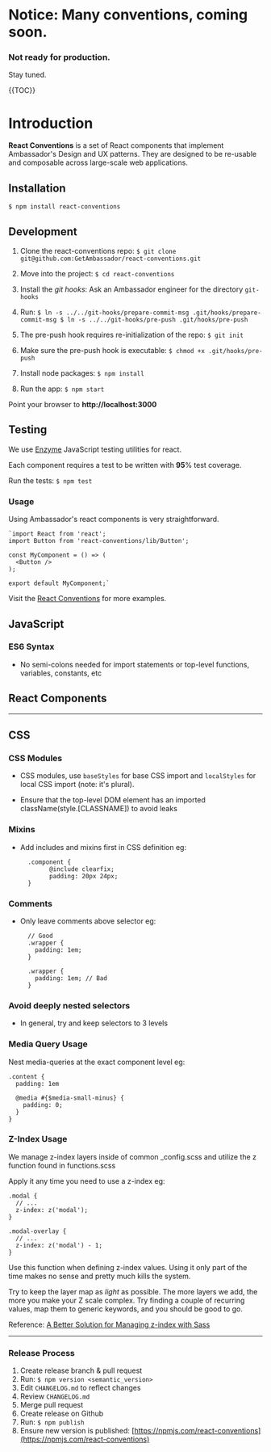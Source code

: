# Notice: Many conventions, coming soon.
### Not ready for production.
Stay tuned.

{{TOC}}

# Introduction
**React Conventions** is a set of React components that implement Ambassador's Design and UX patterns. They are designed to be re-usable and composable across large-scale web applications.

## Installation
`$ npm install react-conventions`

## Development
1) Clone the react-conventions repo:
`$ git clone git@github.com:GetAmbassador/react-conventions.git`

2) Move into the project:
`$ cd react-conventions`

3) Install the *git hooks*:
Ask an Ambassador engineer for the directory `git-hooks`

4) Run:
	`$ ln -s ../../git-hooks/prepare-commit-msg .git/hooks/prepare-commit-msg
	$ ln -s ../../git-hooks/pre-push .git/hooks/pre-push`

5) The pre-push hook requires re-initialization of the repo:
`$ git init`

6) Make sure the pre-push hook is executable:
`$ chmod +x .git/hooks/pre-push`

7) Install node packages:
`$ npm install`

8) Run the app:
`$ npm start`

Point your browser to **http://localhost:3000**

## Testing
We use [Enzyme](https://github.com/airbnb/enzyme) JavaScript testing utilities for react.

Each component requires a test to be written with **95**% test coverage.

Run the tests:
`$ npm test`

### Usage
Using Ambassador's react components is very straightforward.

	`import React from 'react';
	import Button from 'react-conventions/lib/Button';

	const MyComponent = () => (
	  <Button />
	);

	export default MyComponent;`

Visit the [React Conventions](http://react-conventions.herokuapp.com) for more examples.

## JavaScript

### ES6 Syntax
- No semi-colons needed for import statements or top-level functions, variables, constants, etc

## React Components

---

## CSS

### CSS Modules
- CSS modules, use `baseStyles` for base CSS import and `localStyles` for local CSS import (note: it's plural).

- Ensure that the top-level DOM element has an imported className(style.[CLASSNAME]) to avoid leaks

### Mixins

- Add includes and mixins first in CSS definition eg:

		.component {
			  @include clearfix;
			  padding: 20px 24px;
		}


### Comments

- Only leave comments above selector eg:

		// Good
		.wrapper {
		  padding: 1em;
		}

		.wrapper {
		  padding: 1em; // Bad
		}

### Avoid deeply nested selectors

- In general, try and keep selectors to 3 levels


### Media Query Usage

Nest media-queries at the exact component level eg:

	.content {
	  padding: 1em

	  @media #{$media-small-minus} {
	    padding: 0;
	  }
	}

### Z-Index Usage

We manage z-index layers inside of common _config.scss and utilize the z function found in functions.scss

Apply it any time you need to use a z-index eg:

	.modal {
	  // ...
	  z-index: z('modal');
	}

	.modal-overlay {
	  // ...
	  z-index: z('modal') - 1;
	}

Use this function when defining z-index values. Using it only part of the time makes no sense and pretty much kills the system.

Try to keep the layer map as _light_ as possible. The more layers we add, the more you make your Z scale complex. Try finding a couple of recurring values, map them to generic keywords, and you should be good to go.

Reference: [A Better Solution for Managing z-index with Sass](http://www.sitepoint.com/better-solution-managing-z-index-sass/)

---

### Release Process
1) Create release branch & pull request
2) Run: `$ npm version <semantic_version>`
3) Edit `CHANGELOG.md` to reflect changes
4) Review `CHANGELOG.md`
5) Merge pull request
6) Create release on Github
7) Run: `$ npm publish`
8) Ensure new version is published: [https://npmjs.com/react-conventions](https://npmjs.com/react-conventions)
